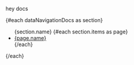 hey docs

<script lang="ts">
    import {dataNavigationDocs} from "$lib/assets/data";
</script>

{#each dataNavigationDocs as section}

<ul>
    {section.name}
    {#each section.items as page}
        <li>
            <a href={`${page.href}`}>
                {page.name}
            </a>
        </li>
    {/each}
</ul>
{/each}
